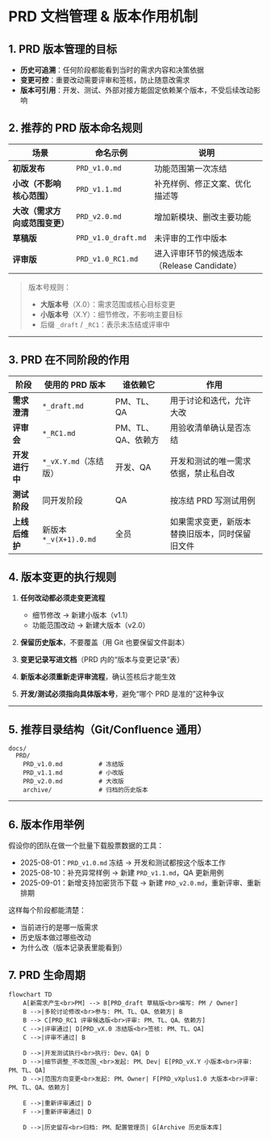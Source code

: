 # PRD 文档管理 & 版本作用机制


## 1. PRD 版本管理的目标

* **历史可追溯**：任何阶段都能看到当时的需求内容和决策依据
* **变更可控**：重要改动需要评审和签核，防止随意改需求
* **版本可引用**：开发、测试、外部对接方能固定依赖某个版本，不受后续改动影响


## 2. 推荐的 PRD 版本命名规则

| 场景                | 命名示例                | 说明                             |
| ----------------- | ------------------- | ------------------------------ |
| **初版发布**          | `PRD_v1.0.md`       | 功能范围第一次冻结                      |
| **小改（不影响核心范围）**   | `PRD_v1.1.md`       | 补充样例、修正文案、优化描述等                |
| **大改（需求方向或范围变更）** | `PRD_v2.0.md`       | 增加新模块、删改主要功能                   |
| **草稿版**           | `PRD_v1.0_draft.md` | 未评审的工作中版本                      |
| **评审版**           | `PRD_v1.0_RC1.md`   | 进入评审环节的候选版本（Release Candidate） |

> 版本号规则：
>
> * **大版本号**（X.0）：需求范围或核心目标变更
> * **小版本号**（X.Y）：细节修改，不影响主要目标
> * 后缀 `_draft` / `_RC1`：表示未冻结或评审中

---

## 3. PRD 在不同阶段的作用

| 阶段        | 使用的 PRD 版本          | 谁依赖它         | 作用                      |
| --------- | ------------------- | ------------ | ----------------------- |
| **需求澄清**  | `*_draft.md`        | PM、TL、QA     | 用于讨论和迭代，允许大改            |
| **评审会**   | `*_RC1.md`          | PM、TL、QA、依赖方 | 用验收清单确认是否冻结             |
| **开发进行中** | `*_vX.Y.md`（冻结版）    | 开发、QA        | 开发和测试的唯一需求依据，禁止私自改      |
| **测试阶段**  | 同开发阶段               | QA           | 按冻结 PRD 写测试用例           |
| **上线后维护** | 新版本 `*_v(X+1).0.md` | 全员           | 如果需求变更，新版本替换旧版本，同时保留旧文件 |

## 4. 版本变更的执行规则

1. **任何改动都必须走变更流程**

   * 细节修改 → 新建小版本（v1.1）
   * 功能范围改动 → 新建大版本（v2.0）
2. **保留历史版本**，不要覆盖（用 Git 也要保留文件副本）
3. **变更记录写进文档**（PRD 内的“版本与变更记录”表）
4. **新版本必须重新走评审流程**，确认签核后才能生效
5. **开发/测试必须指向具体版本号**，避免“哪个 PRD 是准的”这种争议

---

## 5. 推荐目录结构（Git/Confluence 通用）

```
docs/
  PRD/
    PRD_v1.0.md          # 冻结版
    PRD_v1.1.md          # 小改版
    PRD_v2.0.md          # 大改版
    archive/             # 归档的历史版本
```

---

## 6. 版本作用举例

假设你的团队在做一个批量下载股票数据的工具：

* 2025-08-01：`PRD_v1.0.md` 冻结 → 开发和测试都按这个版本工作
* 2025-08-10：补充异常样例 → 新建 `PRD_v1.1.md`，QA 更新用例
* 2025-09-01：新增支持加密货币下载 → 新建 `PRD_v2.0.md`，重新评审、重新排期

这样每个阶段都能清楚：

* 当前进行的是哪一版需求
* 历史版本做过哪些改动
* 为什么改（版本记录表里能看到）
## 7. PRD 生命周期

```mermaid
flowchart TD
    A[新需求产生<br>PM] --> B[PRD_draft 草稿版<br>编写: PM / Owner]
    B -->|多轮讨论修改<br>参与: PM、TL、QA、依赖方| B
    B --> C[PRD_RC1 评审候选版<br>评审: PM、TL、QA、依赖方]
    C -->|评审通过| D[PRD_vX.0 冻结版<br>签核: PM、TL、QA]
    C -->|评审不通过| B

    D -->|开发测试执行<br>执行: Dev、QA| D
    D -->|细节调整_不改范围_<br>发起: PM、Dev| E[PRD_vX.Y 小版本<br>评审: PM、TL、QA]
    D -->|范围方向变更<br>发起: PM、Owner| F[PRD_vXplus1.0 大版本<br>评审: PM、TL、QA、依赖方]

    E -->|重新评审通过| D
    F -->|重新评审通过| D

    D -->|历史留存<br>归档: PM、配置管理员| G[Archive 历史版本库]

```